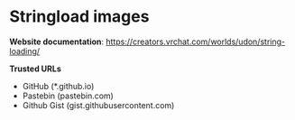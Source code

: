 # Stringload images

**Website documentation**: https://creators.vrchat.com/worlds/udon/string-loading/   

  
**Trusted URLs**  
- GitHub (*.github.io)  
- Pastebin (pastebin.com)  
- Github Gist (gist.githubusercontent.com)  

